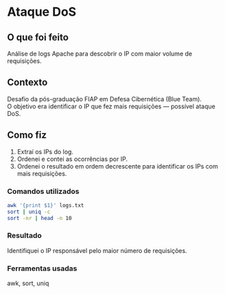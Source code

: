 # Ataque DoS

## O que foi feito
Análise de logs Apache para descobrir o IP com maior volume de requisições.

## Contexto
Desafio da pós-graduação FIAP em Defesa Cibernética (Blue Team).  
O objetivo era identificar o IP que fez mais requisições — possível ataque DoS.

## Como fiz
1. Extraí os IPs do log.
2. Ordenei e contei as ocorrências por IP.
3. Ordenei o resultado em ordem decrescente para identificar os IPs com mais requisições.

### Comandos utilizados
```bash
awk '{print $1}' logs.txt
sort | uniq -c
sort -nr | head -n 10
```
### Resultado

Identifiquei o IP responsável pelo maior número de requisições.

### Ferramentas usadas

awk, sort, uniq
